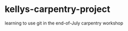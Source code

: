 kellys-carpentry-project
========================

learning to use git in the end-of-July carpentry workshop
